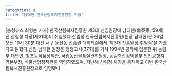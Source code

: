 ```yaml
---
categories: g
title: "남태헌 한국산림복지진흥원장 취임"
---
```

[충청뉴스 최형순 기자] 한국산림복지진흥원 제3대 신임원장에 남태헌(南泰憲, 59세) 전 산림청 차장(제31대)이 취임했다.산림청 한국산림복지진흥원(원장 남태헌)은 26일 오전 10시 30분 대전 서구 둔산동 진흥원 대회의실에서 ‘제3대 진흥원장 취임식’을 가졌다고 밝혔다.신임 남태헌 원장은 행정고시(37회)를 거쳐 1994년 공직에 입문한 뒤 농림부 대변인, 창조농식품정책관, 국립농산물품질관리원장, 농림축산검역본부 인천공항지역본부장, 식품산업정책관을 역임하였으며, 지난해 산림청 차장을 봉직하고 이번 한국산림복지진흥원장으로 임명됐다